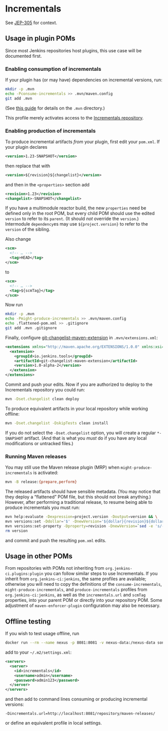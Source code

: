 # Incrementals

See [JEP-305](https://github.com/jenkinsci/jep/blob/master/jep/305/README.adoc) for context.

## Usage in plugin POMs

Since most Jenkins repositories host plugins, this use case will be documented first.

### Enabling consumption of incrementals

If your plugin has (or may have) dependencies on incremental versions, run:

```bash
mkdir -p .mvn
echo -Pconsume-incrementals >> .mvn/maven.config
git add .mvn
```

(See [this guide](https://maven.apache.org/docs/3.3.1/release-notes.html#JVM_and_Command_Line_Options) for details on the `.mvn` directory.)

This profile merely activates access to the [Incrementals repository](https://repo.jenkins-ci.org/incrementals/).

### Enabling production of incrementals

To produce incremental artifacts _from_ your plugin, first edit your `pom.xml`.
If your plugin declares

```xml
<version>1.23-SNAPSHOT</version>
```

then replace that with

```xml
<version>${revision}${changelist}</version>
```

and then in the `<properties>` section add

```xml
<revision>1.23</revision>
<changelist>-SNAPSHOT</changelist>
```

If you have a multimodule reactor build, the new `properties` need be defined only in the root POM,
but every child POM should use the edited `version` to refer to its `parent`.
(It should _not_ override the `version`.)
Intermodule `dependency`es may use `${project.version}` to refer to the `version` of the sibling.

Also change

```xml
<scm>
  <!-- … -->
  <tag>HEAD</tag>
</scm>
```

to


```xml
<scm>
  <!-- … -->
  <tag>${scmTag}</tag>
</scm>
```

Now run

```bash
mkdir -p .mvn
echo -Pmight-produce-incrementals >> .mvn/maven.config
echo .flattened-pom.xml >> .gitignore
git add .mvn .gitignore
```

Finally, configure [git-changelist-maven-extension](https://github.com/jglick/git-changelist-maven-extension) in `.mvn/extensions.xml`:

```xml
<extensions xmlns="http://maven.apache.org/EXTENSIONS/1.0.0" xmlns:xsi="http://www.w3.org/2001/XMLSchema-instance" xsi:schemaLocation="http://maven.apache.org/EXTENSIONS/1.0.0 http://maven.apache.org/xsd/core-extensions-1.0.0.xsd">
  <extension>
    <groupId>io.jenkins.tools</groupId>
    <artifactId>git-changelist-maven-extension</artifactId>
    <version>1.0-alpha-2</version>
  </extension>
</extensions>
```

Commit and push your edits.
Now if you are authorized to deploy to the Incrementals repository you could run:

```bash
mvn -Dset.changelist clean deploy
```

To produce equivalent artifacts in your local repository while working offline:

```bash
mvn -Dset.changelist -DskipTests clean install
```

If you do not select the `-Dset.changelist` option, you will create a regular `*-SNAPSHOT` artifact.
(And that is what you _must_ do if you have any local modifications or untracked files.)

### Running Maven releases

You may still use the Maven release plugin (MRP) when `might-produce-incrementals` is activated:

```bash
mvn -B release:{prepare,perform}
```

The released artifacts should have sensible metadata.
(You may notice that they deploy a “flattened” POM file, but this should not break anything.)
However, after performing a traditional release, to resume being able to produce incrementals you must run:

```bash
mvn help:evaluate -Dexpression=project.version -Doutput=version && \
mvn versions:set -Ddollar='$' -DnewVersion='${dollar}{revision}${dollar}{changelist}' -DgenerateBackupPoms=false && \
mvn versions:set-property -Dproperty=revision -DnewVersion=`sed -e 's/-SNAPSHOT$//' < version` -DgenerateBackupPoms=false && \
rm version
```

<!--- TODO JENKINS-50693 publish this as a packaged script somewhere --->

and commit and push the resulting `pom.xml` edits.

## Usage in other POMs

From repositories with POMs not inheriting from `org.jenkins-ci.plugins:plugin` you can follow similar steps to use Incrementals.
If you inherit from `org.jenkins-ci:jenkins`, the same profiles are available;
otherwise you will need to copy the definitions of the `consume-incrementals`, `might-produce-incrementals`, and `produce-incrementals` profiles from `org.jenkins-ci:jenkins`,
as well as the `incrementals.url` and `scmTag` properties,
into your parent POM or directly into your repository POM.
Some adjustment of `maven-enforcer-plugin` configuration may also be necessary.

## Offline testing

If you wish to test usage offline, run

```bash
docker run --rm --name nexus -p 8081:8081 -v nexus-data:/nexus-data sonatype/nexus3
```

add to your `~/.m2/settings.xml`:

```xml
<servers>
  <server>
    <id>incrementals</id>
    <username>admin</username>
    <password>admin123</password>
  </server>
</servers>
```

and then add to command lines consuming or producing incremental versions:

```
-Dincrementals.url=http://localhost:8081/repository/maven-releases/
```

or define an equivalent profile in local settings.
